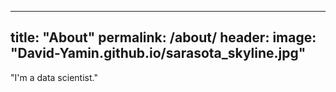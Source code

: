 ----
title: "About"
permalink: /about/
header:
  image: "David-Yamin.github.io/sarasota_skyline.jpg"
----

"I'm a data scientist."
